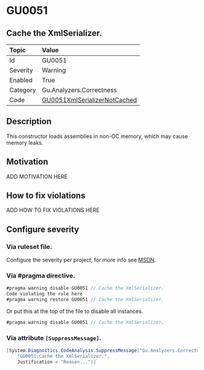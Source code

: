 # GU0051
## Cache the XmlSerializer.

| Topic    | Value
| :--      | :--
| Id       | GU0051
| Severity | Warning
| Enabled  | True
| Category | Gu.Analyzers.Correctness
| Code     | [GU0051XmlSerializerNotCached](https://github.com/GuOrg/Gu.Analyzers/blob/master/Gu.Analyzers/GU0051XmlSerializerNotCached.cs)

## Description

This constructor loads assemblies in non-GC memory, which may cause memory leaks.

## Motivation

ADD MOTIVATION HERE

## How to fix violations

ADD HOW TO FIX VIOLATIONS HERE

<!-- start generated config severity -->
## Configure severity

### Via ruleset file.

Configure the severity per project, for more info see [MSDN](https://msdn.microsoft.com/en-us/library/dd264949.aspx).

### Via #pragma directive.
```C#
#pragma warning disable GU0051 // Cache the XmlSerializer.
Code violating the rule here
#pragma warning restore GU0051 // Cache the XmlSerializer.
```

Or put this at the top of the file to disable all instances.
```C#
#pragma warning disable GU0051 // Cache the XmlSerializer.
```

### Via attribute `[SuppressMessage]`.

```C#
[System.Diagnostics.CodeAnalysis.SuppressMessage("Gu.Analyzers.Correctness", 
    "GU0051:Cache the XmlSerializer.", 
    Justification = "Reason...")]
```
<!-- end generated config severity -->
